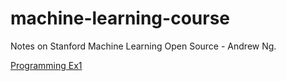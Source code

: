 # machine-learning-course

Notes on Stanford Machine Learning Open Source - Andrew Ng.

[Programming Ex1](https://github.com/maxwu/machine-learning-course/tree/master/machine-learning-ex1)

